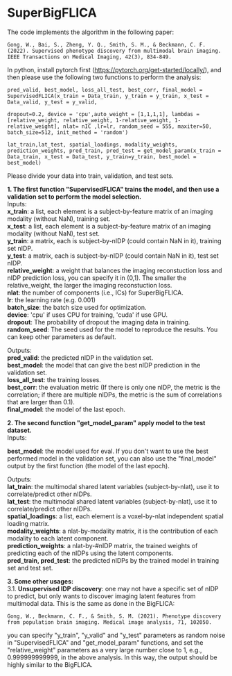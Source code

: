 # SuperBigFLICA
The code implements the algorithm in the following paper:
```
Gong, W., Bai, S., Zheng, Y. Q., Smith, S. M., & Beckmann, C. F. (2022). Supervised phenotype discovery from multimodal brain imaging. IEEE Transactions on Medical Imaging, 42(3), 834-849.

```

In python, install pytorch first (https://pytorch.org/get-started/locally/), and then please use the following two functions to perform the analysis:

```
pred_valid, best_model, loss_all_test, best_corr, final_model = SupervisedFLICA(x_train = Data_train, y_train = y_train, x_test = Data_valid, y_test = y_valid,
                                                              dropout=0.2, device = 'cpu',auto_weight = [1,1,1,1], lambdas = [relative_weight, relative_weight, 1-relative_weight, 1-relative_weight], nlat= nIC ,lr=lr, random_seed = 555, maxiter=50, batch_size=512, init_method = 'random')
                   
lat_train,lat_test, spatial_loadings, modality_weights, prediction_weights, pred_train, pred_test = get_model_param(x_train = Data_train, x_test = Data_test, y_train=y_train, best_model = best_model)
```

Please divide your data into train, validation, and test sets.

**1. The first function "SupervisedFLICA" trains the model, and then use a validation set to perform the model selection.**  
Inputs:  
**x_train**: a list, each element is a subject-by-feature matrix of an imaging modality (without NaN), training set.  
**x_test**: a list, each element is a subject-by-feature matrix of an imaging modality (without NaN), test set.  
**y_train**: a matrix, each is subject-by-nIDP (could contain NaN in it), training set nIDP.  
**y_test**: a matrix, each is subject-by-nIDP (could contain NaN in it), test set nIDP.  
**relative_weight**: a weight that balances the imaging reconstuction loss and nIDP prediction loss, you can specify it in (0,1). The smaller the relative_weight, the larger the imaging reconstuction loss.  
**nlat**: the number of components (i.e., ICs) for SuperBigFLICA.  
**lr**: the learning rate (e.g. 0.001)  
**batch_size**: the batch size used for optimization.  
**device**: 'cpu' if uses CPU for training, 'cuda' if use GPU.  
**dropout**: The probability of dropout the imaging data in training. 
**random_seed**: The seed used for the model to reproduce the results.
You can keep other parameters as default.  

Outputs:  
**pred_valid**: the predicted nIDP in the validation set.  
**best_model**: the model that can give the best nIDP prediction in the validation set.  
**loss_all_test**: the training losses.  
**best_corr**: the evaluation metric (If there is only one nIDP, the metric is the correlation; if there are multiple nIDPs, the metric is the sum of correlations that are larger than 0.1).  
**final_model**: the model of the last epoch.


**2. The second function "get_model_param" apply model to the test dataset.**  
Inputs:  

**best_model**: the model used for eval. If you don't want to use the best performed model in the validation set, you can also use the "final_model" output by the first function (the model of the last epoch).  

Outputs:  
**lat_train**: the multimodal shared latent variables (subject-by-nlat), use it to correlate/predict other nIDPs.   
**lat_test**: the multimodal shared latent variables (subject-by-nlat), use it to correlate/predict other nIDPs.   
**spatial_loadings**: a list, each element is a voxel-by-nlat independent spatial loading matrix.    
**modality_weights**: a nlat-by-modality matrix, it is the contribution of each modality to each latent component.  
**prediction_weights**: a nlat-by-#nIDP matrix, the trained weights of predicting each of the nIDPs using the latent components.  
**pred_train, pred_test**: the predicted nIDPs by the trained model in training set and test set.  


**3. Some other usages:**  
3.1. **Unsupervised IDP discovery**: one may not have a specific set of nIDP to predict, but only wants to discover imaging latent features from multimodal data. This is the same as done in the BigFLICA:
```
Gong, W., Beckmann, C. F., & Smith, S. M. (2021). Phenotype discovery from population brain imaging. Medical image analysis, 71, 102050.
```
you can specify "y_train", "y_valid" and "y_test" parameters as random noise in "SupervisedFLICA" and "get_model_param" functions, and set the "relative_weight" parameters as a very large number close to 1, e.g., 0.999999999999, in the above analysis. In this way, the output should be highly similar to the BigFLICA.











